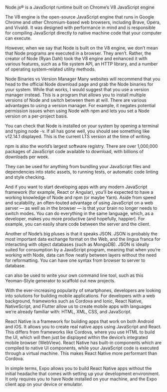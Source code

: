 Node.js® is a JavaScript runtime built on Chrome’s V8 JavaScript engine

The V8 engine is the open-source JavaScript engine that runs in Google Chrome and other Chromium-based web browsers, including Brave, Opera, and Vivaldi. It was designed with performance in mind and is responsible for compiling JavaScript directly to native machine code that your computer can execute.


However, when we say that Node is built on the V8 engine, we don’t mean that Node programs are executed in a browser. They aren’t. Rather, the creator of Node (Ryan Dahl) took the V8 engine and enhanced it with various features, such as a file system API, an HTTP library, and a number of operating system–related utility methods.

Node Binaries vs Version Manager
Many websites will recommend that you head to the official Node download page and grab the Node binaries for your system. While that works, I would suggest that you use a version manager instead. This is a program that allows you to install multiple versions of Node and switch between them at will. There are various advantages to using a version manager. For example, it negates potential permission issues when using Node with npm and lets you set a Node version on a per-project basis.

You can check that Node is installed on your system by opening a terminal and typing node -v. If all has gone well, you should see something like v12.14.1 displayed. This is the current LTS version at the time of writing.

npm is also the world’s largest software registry. There are over 1,000,000 packages of JavaScript code available to download, with billions of downloads per week.

They can be used for anything from bundling your JavaScript files and dependencies into static assets, to running tests, or automatic code linting and style checking.

And if you want to start developing apps with any modern JavaScript framework (for example, React or Angular), you’ll be expected to have a working knowledge of Node and npm (or maybe Yarn).
Aside from speed and scalability, an often-touted advantage of using JavaScript on a web server — as well as in the browser — is that your brain no longer needs to switch modes. You can do everything in the same language, which, as a developer, makes you more productive (and hopefully, happier). For example, you can easily share code between the server and the client.

Another of Node’s big pluses is that it speaks JSON. JSON is probably the most important data exchange format on the Web, and the lingua franca for interacting with object databases (such as MongoDB). JSON is ideally suited for consumption by a JavaScript program, meaning that when you’re working with Node, data can flow neatly between layers without the need for reformatting. You can have one syntax from browser to server to database.

 can also be used to write your own command line tool, such as this Yeoman-Style generator to scaffold out new projects.


 With the ever-increasing popularity of smartphones, developers are looking into solutions for building mobile applications. For developers with a web background, frameworks such as Cordova and Ionic, React Native, NativeScript, and Flutter allow us to create mobile apps with languages we’re already familiar with: HTML, XML, CSS, and JavaScript.

 React Native is a framework for building apps that work on both Android and iOS. It allows you to create real native apps using JavaScript and React. This differs from frameworks like Cordova, where you use HTML to build the UI, which will then just be displayed within the device’s integrated mobile browser (WebView). React Native has built-in components which are compiled to native UI components, while your JavaScript code is executed through a virtual machine. This makes React Native more performant than Cordova.

 In simple terms, Expo allows you to build React Native apps without the initial headache that comes with setting up your development environment. It only requires you to have Node installed on your machine, and the Expo client app on your device or emulator.

